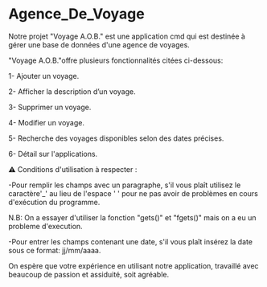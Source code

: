 # Agence_De_Voyage
Notre projet "Voyage A.O.B." est une application cmd qui est destinée à gérer une base de données d'une agence de voyages.

"Voyage A.O.B."offre plusieurs fonctionnalités citées ci-dessous:

1- Ajouter un voyage.

2- Afficher la description d’un voyage.

3- Supprimer un voyage.

4- Modifier un voyage.

5- Recherche des voyages disponibles selon des dates précises.

6- Détail sur l'applications.


⚠️ Conditions d'utilisation à respecter : 

-Pour remplir les champs avec un paragraphe, s'il vous plaît utilisez le caractère'_' au lieu de l'espace ' ' pour ne pas avoir de problèmes en cours d'exécution du programme.

N.B: On a essayer d'utiliser la fonction "gets()" et "fgets()" mais on a eu un probleme d'execution.  

-Pour entrer les champs contenant une date, s'il vous plaît insérez la date sous ce format: jj/mm/aaaa.


On espère que votre expérience en utilisant notre application, travaillé avec beaucoup de passion et assiduité, soit agréable. 

